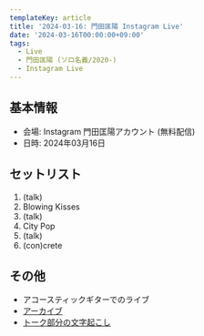 ```yaml
---
templateKey: article
title: '2024-03-16: 門田匡陽 Instagram Live'
date: '2024-03-16T00:00:00+09:00'
tags:
  - Live
  - 門田匡陽 (ソロ名義/2020-)
  - Instagram Live
---
```

## 基本情報

* 会場: Instagram 門田匡陽アカウント (無料配信)
* 日時: 2024年03月16日

## セットリスト

1. (talk)
1. Blowing Kisses
1. (talk)
1. City Pop
1. (talk)
1. (con)crete

## その他

* アコースティックギターでのライブ
* [アーカイブ](https://www.instagram.com/p/C4k48KWRJK5/)
* [トーク部分の文字起こし](/entry/2024/03/16/000001)

